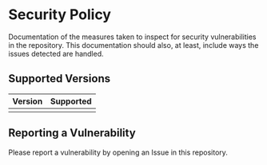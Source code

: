 # Security Policy

Documentation of the measures taken to inspect for security vulnerabilities in the repository. This documentation should also, at least, include ways the issues detected are handled.
## Supported Versions

| Version | Supported          |
| ------- | ------------------ |
|         |

## Reporting a Vulnerability

Please report a vulnerability by opening an Issue in this repository.
